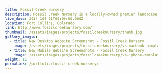 ```yaml
---
title: Fossil Creek Nursery
description: Fossil Creek Nursery is a locally-owned premier landscape and garden center located in Fort Collins, Colorado. With a commitment to deliver unparalleled value to their customers, the dedicated staff of long-term employees offer the best selection and finest quality plants in Northern Colorado.
live_date: 2014-106-01T00:00:00.000Z
location: Fort Collins, Colorado
link: http://www.fossilcreeknursery.com/
thumbnail: /assets/images/projects/fossilcreeknursery/thumb.jpg
gallery_images:
  - title: New Desktop Website Screenshot - Fossil Creek Nursery
    image: /assets/images/projects/fossilcreeknursery/vs-macbook-template.jpg
  - title: New Mobile Website Screenshots - Fossil Creek Nursery
    image: /assets/images/projects/fossilcreeknursery/vs-iphone-template.jpg
weight: 11
permalink: /portfolio/fossil-creek-nursery/
---
```

